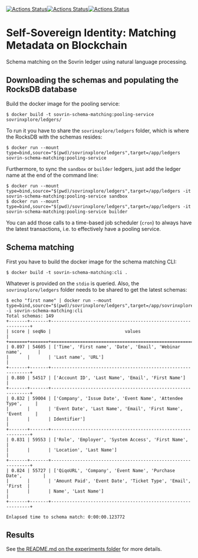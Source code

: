 <a href="https://github.com/fredericoschardong/sovrin-schema-matching/actions?query=workflow%3Abuild"><img alt="Actions Status" src="https://github.com/fredericoschardong/sovrin-schema-matching/workflows/build/badge.svg"></a><a href="https://github.com/fredericoschardong/sovrin-schema-matching/actions?query=workflow%3Apooling"><img alt="Actions Status" src="https://github.com/fredericoschardong/sovrin-schema-matching/workflows/pooling/badge.svg"></a><a href="https://github.com/fredericoschardong/sovrin-schema-matching/actions?query=workflow%3Abenchmark"><img alt="Actions Status" src="https://github.com/fredericoschardong/sovrin-schema-matching/workflows/benchmark/badge.svg"></a>

# Self-Sovereign Identity: Matching Metadata on Blockchain

Schema matching on the Sovrin ledger using natural language processing.

## Downloading the schemas and populating the RocksDB database

Build the docker image for the pooling service:

```
$ docker build -t sovrin-schema-matching:pooling-service sovrinxplore/ledgers/
```

To run it you have to share the `sovrinxplore/ledgers` folder, which is where the RocksDB with the schemas resides:

```
$ docker run --mount type=bind,source="$(pwd)/sovrinxplore/ledgers",target=/app/ledgers sovrin-schema-matching:pooling-service
```

Furthermore, to sync the `sandbox` or `builder` ledgers, just add the ledger name at the end of the command line:

```
$ docker run --mount type=bind,source="$(pwd)/sovrinxplore/ledgers",target=/app/ledgers -it sovrin-schema-matching:pooling-service sandbox
$ docker run --mount type=bind,source="$(pwd)/sovrinxplore/ledgers",target=/app/ledgers -it sovrin-schema-matching:pooling-service builder
```

You can add those calls to a time-based job scheduler (`cron`) to always have the latest transactions, i.e. to effectively have a pooling service.

## Schema matching

First you have to build the docker image for the schema matching CLI:

```
$ docker build -t sovrin-schema-matching:cli .
```

Whatever is provided on the `stdio` is queried. Also, the `sovrinxplore/ledgers` folder needs to be shared to get the latest schemas:

```
$ echo "first name" | docker run --mount type=bind,source="$(pwd)/sovrinxplore/ledgers",target=/app/sovrinxplore/ledgers -i sovrin-schema-matching:cli
Total schemas: 149
+-------+-------+--------------------------------------------------------------+
| score | seqNo |                            values                            |
+=======+=======+==============================================================+
| 0.897 | 54605 | ['Time', 'First name', 'Date', 'Email', 'Webinar name',      |
|       |       | 'Last name', 'URL']                                          |
+-------+-------+--------------------------------------------------------------+
| 0.880 | 54517 | ['Account ID', 'Last Name', 'Email', 'First Name']           |
+-------+-------+--------------------------------------------------------------+
| 0.832 | 59004 | ['Company', 'Issue Date', 'Event Name', 'Attendee Type',     |
|       |       | 'Event Date', 'Last Name', 'Email', 'First Name', 'Event     |
|       |       | Identifier']                                                 |
+-------+-------+--------------------------------------------------------------+
| 0.831 | 59553 | ['Role', 'Employer', 'System Access', 'First Name',          |
|       |       | 'Location', 'Last Name']                                     |
+-------+-------+--------------------------------------------------------------+
| 0.824 | 55727 | ['QiqoURL', 'Company', 'Event Name', 'Purchase Date',        |
|       |       | 'Amount Paid', 'Event Date', 'Ticket Type', 'Email', 'First  |
|       |       | Name', 'Last Name']                                          |
+-------+-------+--------------------------------------------------------------+

Enlapsed time to schema match: 0:00:00.123772
```

## Results

See [the README.md on the experiments folder](https://github.com/fredericoschardong/sovrin-schema-matching/tree/main/experiments) for more details.

